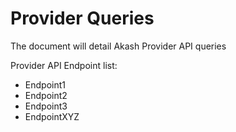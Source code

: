 # Provider Queries

The document will detail Akash Provider API queries

Provider API Endpoint list:

* Endpoint1
* Endpoint2
* Endpoint3
* EndpointXYZ
